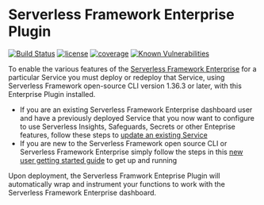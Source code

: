 # Serverless Framework Enterprise Plugin
[![Build Status](https://travis-ci.com/serverless/enterprise-plugin.svg)](https://travis-ci.com/serverless/enterprise-plugin)
[![license](https://img.shields.io/npm/l/@serverless/enterprise-plugin.svg)](https://www.npmjs.com/package/@serverless/enterprise-plugin)
[![coverage](https://img.shields.io/codecov/c/github/serverless/enterprise-plugin.svg)](https://codecov.io/gh/serverless/enterprise-plugin)
[![Known Vulnerabilities](https://snyk.io/test/github/serverless/enterprise-plugin/badge.svg?targetFile=package.json)](https://snyk.io/test/github/serverless/enterprise-plugin?targetFile=package.json)

To enable the various features of the [Serverless Framework Enterprise](https://github.com/serverless/enterprise) for a particular Service you must deploy or redeploy that Service, using Serverless Framework open-source CLI version 1.36.3 or later, with this Enterprise Plugin installed.

- If you are an existing Serverless Framework Enterprise dashboard user and have a previously deployed Service that you now want to configure to use Serverless Insights, Safeguards, Secrets or other Enteprise features, follow these steps to [update an existing Service](./update.md)
- If you are new to the Serverless Framework open source CLI or Serverless Framework Enterprise simply follow the steps in this [new user getting started guide](./getting-started.md#install-the-enterprise-plugin) to get up and running

Upon deployment, the Serverless Framwork Enteprise Plugin will automatically wrap and instrument your functions to work with the Serverless Framework Enterprise dashboard.
